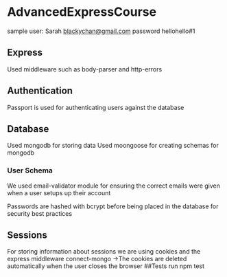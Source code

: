 # AdvancedExpressCourse

sample user: Sarah
blackychan@gmail.com
password hellohello#1

## Express

Used middleware such as body-parser and http-errors

## Authentication

Passport is used for authenticating users against the database

## Database

Used mongodb for storing data
Used moongoose for creating schemas for mongodb

### User Schema

We used email-validator module for ensuring the correct emails were given when a user setups up their account

Passwords are hashed with bcrypt before being placed in the database for security best practices

## Sessions

For storing information about sessions we are using cookies and the express middleware connect-mongo
->The cookies are deleted automatically when the user closes the browser
##Tests
run npm test

